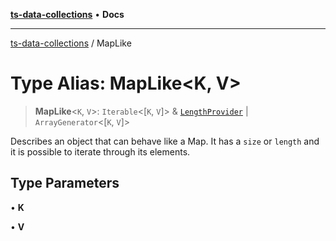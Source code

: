 [**ts-data-collections**](../README.md) • **Docs**

---

[ts-data-collections](../README.md) / MapLike

# Type Alias: MapLike\<K, V\>

> **MapLike**\<`K`, `V`\>: `Iterable`\<[`K`, `V`]\> & [`LengthProvider`](LengthProvider.md) \| `ArrayGenerator`\<[`K`, `V`]\>

Describes an object that can behave like a Map. It has a
`size` or `length` and it is possible to iterate through its
elements.

## Type Parameters

• **K**

• **V**

